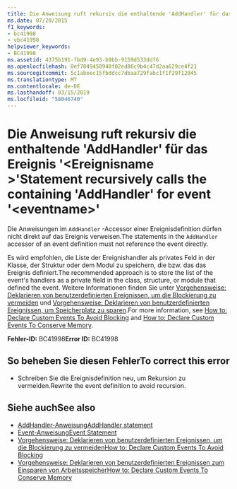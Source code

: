 ```yaml
---
title: Die Anweisung ruft rekursiv die enthaltende 'AddHandler' für das Ereignis '<eventname>'
ms.date: 07/20/2015
f1_keywords:
- bc41998
- vbc41998
helpviewer_keywords:
- BC41998
ms.assetid: 4375b191-fbd9-4e93-b9bb-9159d533ddf6
ms.openlocfilehash: 0ef7049450940f02ed86c9b4c47d2aa629ce4f21
ms.sourcegitcommit: 5c1abeec15fbddcc7dbaa729fabc1f1f29f12045
ms.translationtype: MT
ms.contentlocale: de-DE
ms.lasthandoff: 03/15/2019
ms.locfileid: "58046740"
---
```

# <a name="statement-recursively-calls-the-containing-addhandler-for-event-eventname"></a><span data-ttu-id="18d22-102">Die Anweisung ruft rekursiv die enthaltende 'AddHandler' für das Ereignis '\<Ereignisname >'</span><span class="sxs-lookup"><span data-stu-id="18d22-102">Statement recursively calls the containing 'AddHandler' for event '\<eventname>'</span></span>
<span data-ttu-id="18d22-103">Die Anweisungen im `AddHandler` -Accessor einer Ereignisdefinition dürfen nicht direkt auf das Ereignis verweisen.</span><span class="sxs-lookup"><span data-stu-id="18d22-103">The statements in the `AddHandler` accessor of an event definition must not reference the event directly.</span></span>  
  
 <span data-ttu-id="18d22-104">Es wird empfohlen, die Liste der Ereignishandler als privates Feld in der Klasse, der Struktur oder dem Modul zu speichern, die bzw. das das Ereignis definiert.</span><span class="sxs-lookup"><span data-stu-id="18d22-104">The recommended approach is to store the list of the event's handlers as a private field in the class, structure, or module that defined the event.</span></span> <span data-ttu-id="18d22-105">Weitere Informationen finden Sie unter [Vorgehensweise: Deklarieren von benutzerdefinierten Ereignissen, um die Blockierung zu vermeiden](../../visual-basic/programming-guide/language-features/events/how-to-declare-custom-events-to-avoid-blocking.md) und [Vorgehensweise: Deklarieren von benutzerdefinierten Ereignissen, um Speicherplatz zu sparen](../../visual-basic/programming-guide/language-features/events/how-to-declare-custom-events-to-conserve-memory.md).</span><span class="sxs-lookup"><span data-stu-id="18d22-105">For more information, see [How to: Declare Custom Events To Avoid Blocking](../../visual-basic/programming-guide/language-features/events/how-to-declare-custom-events-to-avoid-blocking.md) and [How to: Declare Custom Events To Conserve Memory](../../visual-basic/programming-guide/language-features/events/how-to-declare-custom-events-to-conserve-memory.md).</span></span>  
  
 <span data-ttu-id="18d22-106">**Fehler-ID:** BC41998</span><span class="sxs-lookup"><span data-stu-id="18d22-106">**Error ID:** BC41998</span></span>  
  
## <a name="to-correct-this-error"></a><span data-ttu-id="18d22-107">So beheben Sie diesen Fehler</span><span class="sxs-lookup"><span data-stu-id="18d22-107">To correct this error</span></span>  
  
-   <span data-ttu-id="18d22-108">Schreiben Sie die Ereignisdefinition neu, um Rekursion zu vermeiden.</span><span class="sxs-lookup"><span data-stu-id="18d22-108">Rewrite the event definition to avoid recursion.</span></span>  
  
## <a name="see-also"></a><span data-ttu-id="18d22-109">Siehe auch</span><span class="sxs-lookup"><span data-stu-id="18d22-109">See also</span></span>

- [<span data-ttu-id="18d22-110">AddHandler-Anweisung</span><span class="sxs-lookup"><span data-stu-id="18d22-110">AddHandler statement</span></span>](~/docs/visual-basic/language-reference/statements/addhandler-statement.md)
- [<span data-ttu-id="18d22-111">Event-Anweisung</span><span class="sxs-lookup"><span data-stu-id="18d22-111">Event Statement</span></span>](../../visual-basic/language-reference/statements/event-statement.md)
- [<span data-ttu-id="18d22-112">Vorgehensweise: Deklarieren von benutzerdefinierten Ereignissen, um die Blockierung zu vermeiden</span><span class="sxs-lookup"><span data-stu-id="18d22-112">How to: Declare Custom Events To Avoid Blocking</span></span>](../../visual-basic/programming-guide/language-features/events/how-to-declare-custom-events-to-avoid-blocking.md)
- [<span data-ttu-id="18d22-113">Vorgehensweise: Deklarieren von benutzerdefinierten Ereignissen zum Einsparen von Arbeitsspeicher</span><span class="sxs-lookup"><span data-stu-id="18d22-113">How to: Declare Custom Events To Conserve Memory</span></span>](../../visual-basic/programming-guide/language-features/events/how-to-declare-custom-events-to-conserve-memory.md)
